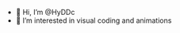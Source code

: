 - 👋 Hi, I’m @HyDDc
- 👀 I’m interested in visual coding and animations

<!---
HyDDc/HyDDc is a ✨ special ✨ repository because its `README.md` (this file) appears on your GitHub profile.
You can click the Preview link to take a look at your changes.
--->
